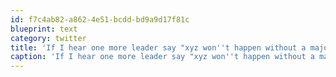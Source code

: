 ```yaml
---
id: f7c4ab82-a862-4e51-bcdd-bd9a9d17f81c
blueprint: text
category: twitter
title: 'If I hear one more leader say "xyz won''t happen without a majority", I''m going to lose it.  #fear #fear #fear'
caption: 'If I hear one more leader say "xyz won''t happen without a majority", I''m going to lose it.  <span class="hashtag hashtag_local">#<a href="http://tweettemp.darylchymko.ca/?tag=fear">fear</a> <span class="hashtag hashtag_local">#<a href="http://tweettemp.darylchymko.ca/?tag=fear">fear</a> <span class="hashtag hashtag_local">#<a href="http://tweettemp.darylchymko.ca/?tag=fear">fear</a>'
---
```

